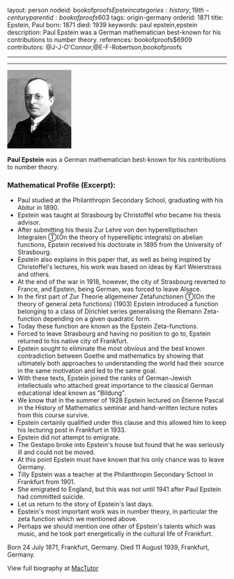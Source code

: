 layout: person
nodeid: bookofproofs$Epstein
categories: history,19th-century
parentid: bookofproofs$603
tags: origin-germany
orderid: 1871
title: Epstein, Paul
born: 1871
died: 1939
keywords: paul epstein,epstein
description: Paul Epstein was a German mathematician best-known for his contributions to number theory.
references: bookofproofs$6909
contributors: @J-J-O'Connor,@E-F-Robertson,bookofproofs

---



---

![Epstein.jpg](https://github.com/bookofproofs/bookofproofs.github.io/blob/main/_sources/_assets/images/portraits/Epstein.jpg?raw=true)

**Paul Epstein** was a German mathematician best-known for his contributions to number theory.

### Mathematical Profile (Excerpt):
* Paul studied at the Philanthropin Secondary School, graduating with his Abitur in 1890.
* Epstein was taught at Strasbourg by Christoffel who became his thesis advisor.
* After submitting his thesis Zur Lehre von den hyperelliptischen Integralen Ⓣ(On the theory of hyperelliptic integrals) on abelian functions, Epstein received his doctorate in 1895 from the University of Strasbourg.
* Epstein also explains in this paper that, as well as being inspired by Christoffel's lectures, his work was based on ideas by Karl Weierstrass and others.
* At the end of the war in 1918, however, the city of Strasbourg reverted to France, and Epstein, being German, was forced to leave Alsace.
* In the first part of Zur Theorie allgemeiner Zetafunctionen Ⓣ(On the theory of general zeta functions) (1903) Epstein introduced a function belonging to a class of Dirichlet series generalising the Riemann Zeta-function depending on a given quadratic form.
* Today these function are known as the Epstein Zeta-functions.
* Forced to leave Strasbourg and having no position to go to, Epstein returned to his native city of Frankfurt.
* Epstein sought to eliminate the most obvious and the best known contradiction between Goethe and mathematics by showing that ultimately both approaches to understanding the world had their source in the same motivation and led to the same goal.
* With these texts, Epstein joined the ranks of German-Jewish intellectuals who attached great importance to the classical German educational ideal known as "Bildung".
* We know that in the summer of 1928 Epstein lectured on Étienne Pascal in the History of Mathematics seminar and hand-written lecture notes from this course survive.
* Epstein certainly qualified under this clause and this allowed him to keep his lecturing post in Frankfurt in 1933.
* Epstein did not attempt to emigrate.
* The Gestapo broke into Epstein's house but found that he was seriously ill and could not be moved.
* At this point Epstein must have known that his only chance was to leave Germany.
* Tilly Epstein was a teacher at the Philanthropin Secondary School in Frankfurt from 1901.
* She emigrated to England, but this was not until 1941 after Paul Epstein had committed suicide.
* Let us return to the story of Epstein's last days.
* Epstein's most important work was in number theory, in particular the zeta function which we mentioned above.
* Perhaps we should mention one other of Epstein's talents which was music, and he took part energetically in the cultural life of Frankfurt.

Born 24 July 1871, Frankfurt, Germany. Died 11 August 1939, Frankfurt, Germany.

View full biography at [MacTutor](https://mathshistory.st-andrews.ac.uk/Biographies/Epstein/)
